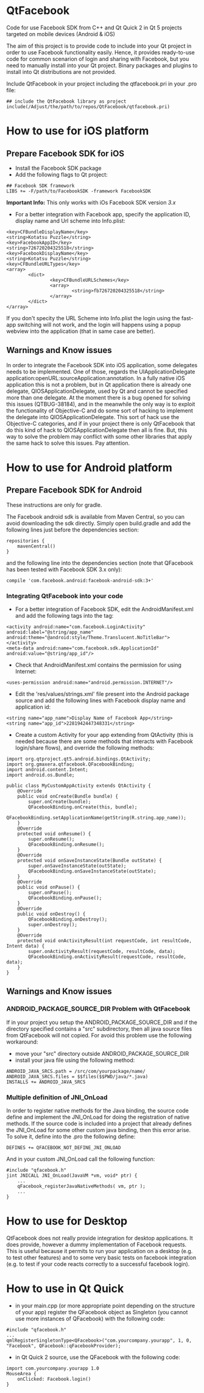 QtFacebook
==========

Code for use Facebook SDK from C++ and Qt Quick 2 in Qt 5 projects targeted on mobile devices (Android &amp; iOS)

The aim of this project is to provide code to include into your Qt project in order to use Facebook functionality easily. Hence, it provides ready-to-use code for common scenarion of login and sharing with Facebook, but you need to manually install into your Qt project.
Binary packages and plugins to install into Qt distributions are not provided.

Include QtFacebook in your project including the qtfacebook.pri in your .pro file:
```
## include the QtFacebook library as project
include(/Adjust/the/path/to/repos/QtFacebook/qtfacebook.pri)
```

How to use for iOS platform
==========
## Prepare Facebook SDK for iOS

* Install the Facebook SDK package
* Add the following flags to Qt project:
```
## Facebook SDK framework
LIBS += -F/path/to/FacebookSDK -framework FacebookSDK
```
**Important Info:** This only works with iOs Facebook SDK version *3.x* 
* For a better integration with Facebook app, specify the application ID, display name and Url scheme into Info.plist:
```
<key>CFBundleDisplayName</key>
<string>Kotatsu Puzzle</string>
<key>FacebookAppID</key>
<string>726720204325518</string>
<key>FacebookDisplayName</key>
<string>Kotatsu Puzzle</string>
<key>CFBundleURLTypes</key>
<array>
		<dict>
				<key>CFBundleURLSchemes</key>
				<array>
						<string>fb726720204325518</string>
				</array>
		</dict>
</array>
```
If you don't specity the URL Scheme into Info.plist the login using the fast-app switching will not work, and the login will happens using a popup webview into the application (that in same case are better).

## Warnings and Know issues
In order to integrate the Facebook SDK into iOS application, some delegates needs to be implemented. One of those, regards the UIApplicationDelegate application:openURL:sourceApplication:annotation. In a fully native iOS application this is not a problem, but in Qt application there is already one delegate, QIOSApplicationDelegate, used by Qt and cannot be specified more than one delegate. At the moment there is a bug opened for solving this issues (QTBUG-38184), and in the meanwhile the only way is to exploit the functionality of Objective-C and do some sort of hacking to implement the delegate into QIOSApplicationDelegate.
This sort of hack use the Objective-C categories, and if in your project there is only QtFacebook that do this kind of hack to QIOSApplicationDelegate then all is fine. But, this way to solve the problem may conflict with some other libraries that apply the same hack to solve this issues. Pay attention.

How to use for Android platform
==========
## Prepare Facebook SDK for Android

These instructions are only for gradle.

The Facebook android sdk is available from Maven Central, so you can avoid downloading the sdk directly. Simply open build.gradle and add the following lines just before the dependencies section:
```
repositories {
	mavenCentral()
}
```
and the following line into the dependencies section (note that QFacebook has been tested with Facebook SDK 3.x only):
```
compile 'com.facebook.android:facebook-android-sdk:3+'
```

### Integrating QtFacebook into your code
* For a better integration of Facebook SDK, edit the AndroidManifest.xml and add the following tags into the <application> tag:
```
<activity android:name="com.facebook.LoginActivity" android:label="@string/app_name" android:theme="@android:style/Theme.Translucent.NoTitleBar"></activity>
<meta-data android:name="com.facebook.sdk.ApplicationId" android:value="@string/app_id"/>
```
* Check that AndroidManifest.xml contains the permission for using Internet:
```
<uses-permission android:name="android.permission.INTERNET"/>
```
* Edit the 'res/values/strings.xml' file present into the Android package source and add the following lines with Facebook display name and application id:
```
<string name="app_name">Display Name of Facebook App</string>
<string name="app_id">2281942447348331</string>
```
* Create a custom Activity for your app extending from QtActivity (this is needed because there are some methods that interacts with Facebook login/share flows), and override the following methods:
```
import org.qtproject.qt5.android.bindings.QtActivity;
import org.gmaxera.qtfacebook.QFacebookBinding;
import android.content.Intent;
import android.os.Bundle;

public class MyCustomAppActivity extends QtActivity {
	@Override
	public void onCreate(Bundle bundle) {
		super.onCreate(bundle);
		QFacebookBinding.onCreate(this, bundle);
		QFacebookBinding.setApplicationName(getString(R.string.app_name));
	}
	@Override
	protected void onResume() {
		super.onResume();
		QFacebookBinding.onResume();
	}
	@Override
	protected void onSaveInstanceState(Bundle outState) {
		super.onSaveInstanceState(outState);
		QFacebookBinding.onSaveInstanceState(outState);
	}
	@Override
	public void onPause() {
		super.onPause();
		QFacebookBinding.onPause();
	}
	@Override
	public void onDestroy() {
		QFacebookBinding.onDestroy();
		super.onDestroy();
	}
	@Override
	protected void onActivityResult(int requestCode, int resultCode, Intent data) {
		super.onActivityResult(requestCode, resultCode, data);
		QFacebookBinding.onActivityResult(requestCode, resultCode, data);
	}
}
```

## Warnings and Know issues

### ANDROID_PACKAGE_SOURCE_DIR Problem with QtFacebook
If in your project you setup the ANDROID_PACKAGE_SOURCE_DIR and if the directory specified contains a "src" subdirectory, then all java source files from QtFacebook will not copied. For avoid this problem use the following workaround:
* move your "src" directory outside ANDROID_PACKAGE_SOURCE_DIR
* install your java file using the following method:
```
ANDROID_JAVA_SRCS.path = /src/com/yourpackage/name/
ANDROID_JAVA_SRCS.files = $$files($$PWD/java/*.java)
INSTALLS += ANDROID_JAVA_SRCS
```

### Multiple definition of JNI_OnLoad
In order to register native methods for the Java binding, the source code define and implement the JNI_OnLoad for doing the registration of native methods. If the source code is included into a project that already defines the JNI_OnLoad for some other custom java binding, then this error arise.
To solve it, define into the .pro the following define:
```
DEFINES += QFACEBOOK_NOT_DEFINE_JNI_ONLOAD
```
And in your custom JNI_OnLoad call the following function:
```
#include "qfacebook.h"
jint JNICALL JNI_OnLoad(JavaVM *vm, void* ptr) {
	...
	qFacebook_registerJavaNativeMethods( vm, ptr );
	...
}
```

How to use for Desktop
==========

QtFacebook does not really provide integration for desktop applications. It does provide, however a dummy implementation of Facebook requests. This is useful because it permits to run your application on a desktop (e.g. to test other features) and to some very basic tests on facebook integration (e.g. to test if your code reacts correctly to a successful facebook login).

How to use in Qt Quick
==========

* in your main.cpp (or more appropriate point depending on the structure of your app) register the QFacebook object as Singleton (you cannot use more instances of QFacebook) with the following code:
```
#include "qfacebook.h"
...
qmlRegisterSingletonType<QFacebook>("com.yourcompany.yourapp", 1, 0, "Facebook", QFacebook::qFacebookProvider);
```
* in Qt Quick 2 source, use the QFacebook with the following code:
```
import com.yourcompany.yourapp 1.0
MouseArea {
	onClicked: Facebook.login()
}
```

